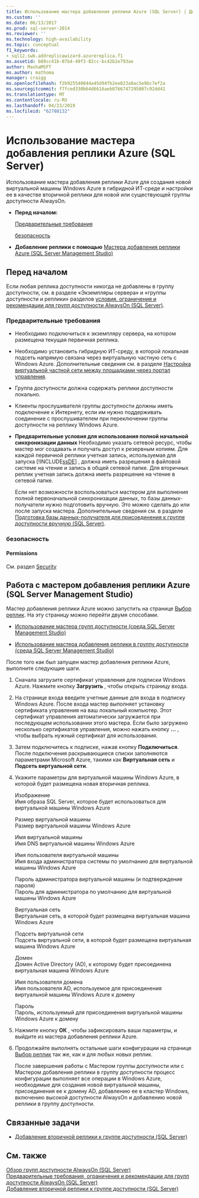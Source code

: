 ```yaml
---
title: Использование мастера добавления реплики Azure (SQL Server) | Документы Майкрософт
ms.custom: ''
ms.date: 06/13/2017
ms.prod: sql-server-2014
ms.reviewer: ''
ms.technology: high-availability
ms.topic: conceptual
f1_keywords:
- sql12.swb.addreplicawizard.azurereplica.f1
ms.assetid: b89cc41b-07b4-49f3-82cc-bc42b2e793ae
author: MashaMSFT
ms.author: mathoma
manager: craigg
ms.openlocfilehash: f2b925540844a45d94fb2ee823a8ac5e9bc7ef2a
ms.sourcegitcommit: f7fced330b64d6616aeb8766747295807c92dd41
ms.translationtype: MT
ms.contentlocale: ru-RU
ms.lasthandoff: 04/23/2019
ms.locfileid: "62788132"
---
```

# <a name="use-the-add-azure-replica-wizard-sql-server"></a>Использование мастера добавления реплики Azure (SQL Server)
  Использование мастера добавления реплики Azure для создания новой виртуальной машины Windows Azure в гибридной ИТ-среде и настройки ее в качестве вторичной реплики для новой или существующей группы доступности AlwaysOn.  
  
-   **Перед началом:**  
  
     [Предварительные требования](#Prerequisites)  
  
     [безопасность](#Security)  
  
-   **Добавление реплики с помощью**  [Мастера добавления реплики Azure (SQL Server Management Studio)](#SSMSProcedure)  
  
##  <a name="BeforeYouBegin"></a> Перед началом  
 Если любая реплика доступности никогда не добавлены в группу доступности, см. в разделе «Экземпляры сервера» и «группы доступности и реплики» разделов [условия, ограничения и рекомендации для групп доступности AlwaysOn &#40;SQL Server&#41;](prereqs-restrictions-recommendations-always-on-availability.md).  
  
###  <a name="Prerequisites"></a> Предварительные требования  
  
-   Необходимо подключиться к экземпляру сервера, на котором размещена текущая первичная реплика.  
  
-   Необходимо установить гибридную ИТ-среду, в которой локальная подсеть напрямую связана через виртуальную частную сеть с Windows Azure. Дополнительные сведения см. в разделе [Настройка виртуальной частной сети между площадками через портал управления](https://azure.microsoft.com/documentation/articles/vpn-gateway-site-to-site-create).  
  
-   Группа доступности должна содержать реплики доступности локально.  
  
-   Клиенты прослушивателя группы доступности должны иметь подключение к Интернету, если им нужно поддерживать соединение с прослушивателем при переключении группы доступности на реплику Windows Azure.  
  
-   **Предварительные условия для использования полной начальной синхронизации данных** Необходимо указать сетевой ресурс, чтобы мастер мог создавать и получать доступ к резервным копиям. Для каждой первичной реплики учетная запись, используемая для запуска [!INCLUDE[ssDE](../../../includes/ssde-md.md)] , должна иметь разрешения в файловой системе на чтение и запись в общей сетевой папке. Для вторичных реплик учетная запись должна иметь разрешение на чтение в сетевой папке.  
  
     Если нет возможности воспользоваться мастером для выполнения полной первоначальной синхронизации данных, то базы данных-получатели нужно подготовить вручную. Это можно сделать до или после запуска мастера. Дополнительные сведения см. в разделе [Подготовка базы данных-получателя для присоединения к группе доступности вручную (SQL Server)](manually-prepare-a-secondary-database-for-an-availability-group-sql-server.md).  
  
###  <a name="Security"></a> безопасность  
  
####  <a name="Permissions"></a> Permissions  
 См. раздел [Security](use-the-add-replica-to-availability-group-wizard-sql-server-management-studio.md#Security)  
  
##  <a name="SSMSProcedure"></a> Работа с мастером добавления реплики Azure (SQL Server Management Studio)  
 Мастер добавления реплики Azure можно запустить на странице [Выбор реплик](specify-replicas-page-new-availability-group-wizard-add-replica-wizard.md). На эту страницу можно перейти двумя способами.  
  
-   [Использование мастера групп доступности (среда SQL Server Management Studio)](use-the-availability-group-wizard-sql-server-management-studio.md)  
  
-   [Использование мастера добавления реплики в группу доступности (среда SQL Server Management Studio)](use-the-add-replica-to-availability-group-wizard-sql-server-management-studio.md)  
  
 После того как был запущен мастер добавления реплики Azure, выполните следующие шаги.  
  
1.  Сначала загрузите сертификат управления для подписки Windows Azure. Нажмите кнопку **Загрузить** , чтобы открыть страницу входа.  
  
2.  На странице входа введите учетные данные для входа в подписку Windows Azure. После входа мастер выполняет установку сертификата управления на ваш локальный компьютер. Этот сертификат управления автоматически загружается при последующем использовании этого мастера. Если было загружено несколько сертификатов управления, можно нажать кнопку **...** , чтобы выбрать нужный сертификат для использования.  
  
3.  Затем подключитесь к подписке, нажав кнопку **Подключиться**. После подключения раскрывающиеся списки заполняются параметрами Microsoft Azure, такими как **Виртуальная сеть** и **Подсеть виртуальной сети**.  
  
4.  Укажите параметры для виртуальной машины Windows Azure, в которой будет размещена новая вторичная реплика.  
  
     Изображение  
     Имя образа SQL Server, которое будет использоваться для виртуальной машины Windows Azure  
  
     Размер виртуальной машины  
     Размер виртуальной машины Windows Azure  
  
     Имя виртуальной машины  
     Имя DNS виртуальной машины Windows Azure  
  
     Имя пользователя виртуальной машины  
     Имя входа администратора системы по умолчанию для виртуальной машины Windows Azure  
  
     Пароль администратора виртуальной машины (и подтверждение пароля)  
     Пароль для администратора по умолчанию для виртуальной машины Windows Azure  
  
     Виртуальная сеть  
     Виртуальная сеть, в которой будет размещена виртуальная машина Windows Azure  
  
     Подсеть виртуальной сети  
     Подсеть виртуальной сети, в которой будет размещена виртуальная машина Windows Azure  
  
     Домен  
     Домен Active Directory (AD), к которому будет присоединена виртуальная машина Windows Azure  
  
     Имя пользователя домена  
     Имя пользователя AD, используемое для присоединения виртуальной машины Windows Azure к домену  
  
     Пароль  
     Пароль, используемый для присоединения виртуальной машины Windows Azure к домену  
  
5.  Нажмите кнопку **ОК** , чтобы зафиксировать ваши параметры, и выйдите из мастера добавления реплики Azure.  
  
6.  Продолжайте выполнять остальные шаги конфигурации на странице [Выбор реплик](specify-replicas-page-new-availability-group-wizard-add-replica-wizard.md) так же, как и для любых новых реплик.  
  
     После завершения работы с Мастером группы доступности или с Мастером добавления реплики в группу доступности процесс конфигурации выполняет все операции в Windows Azure, необходимые для создания новой виртуальной машины, присоединения ее к домену AD, добавлению ее в кластер Windows, включению высокой доступности AlwaysOn и добавлению новой реплики в группу доступности.  
  
##  <a name="RelatedTasks"></a> Связанные задачи  
  
-   [Добавление вторичной реплики к группе доступности (SQL Server)](add-a-secondary-replica-to-an-availability-group-sql-server.md)  
  
## <a name="see-also"></a>См. также  
 [Обзор групп доступности AlwaysOn &#40;SQL Server&#41;](overview-of-always-on-availability-groups-sql-server.md)   
 [Предварительные требования, ограничения и рекомендации для групп доступности AlwaysOn &#40;SQL Server&#41;](prereqs-restrictions-recommendations-always-on-availability.md)   
 [Добавление вторичной реплики к группе доступности (SQL Server)](add-a-secondary-replica-to-an-availability-group-sql-server.md)  
  
  
